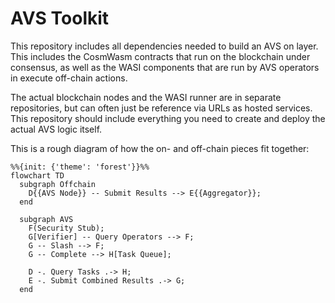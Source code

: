 # AVS Toolkit

This repository includes all dependencies needed to build an AVS on layer.
This includes the CosmWasm contracts that run on the blockchain under consensus,
as well as the WASI components that are run by AVS operators in execute off-chain actions.

The actual blockchain nodes and the WASI runner are in separate repositories, but can often
just be reference via URLs as hosted services. This repository should include everything you
need to create and deploy the actual AVS logic itself.

This is a rough diagram of how the on- and off-chain pieces fit together:

```mermaid
%%{init: {'theme': 'forest'}}%%
flowchart TD
  subgraph Offchain
    D{{AVS Node}} -- Submit Results --> E{{Aggregator}};
  end

  subgraph AVS
    F(Security Stub);
    G[Verifier] -- Query Operators --> F;
    G -- Slash --> F;
    G -- Complete --> H[Task Queue];

    D -. Query Tasks .-> H;
    E -. Submit Combined Results .-> G;
  end
```
